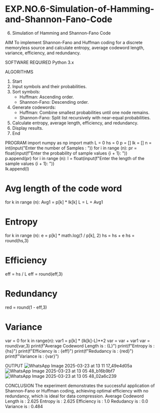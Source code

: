 # EXP.NO.6-Simulation-of-Hamming-and-Shannon-Fano-Code
6. Simulation of Hamming and Shannon-Fano Code

AIM
To implement Shannon-Fano and Huffman coding for a discrete memoryless source and calculate entropy, average codeword length, variance, efficiency, and redundancy.

SOFTWARE REQUIRED
Python 3.x

ALGORITHMS
1. Start
2. Input symbols and their probabilities.
3. Sort symbols:
   - Huffman: Ascending order.
   - Shannon-Fano: Descending order.
4. Generate codewords:
   - Huffman: Combine smallest probabilities until one node remains.
   - Shannon-Fano: Split list recursively with near-equal probabilities.
5. Calculate entropy, average length, efficiency, and redundancy.
6. Display results.
7. End

PROGRAM
import numpy as np
import math 
L  = 0
hs = 0
p = []
lk = []
n = int(input("Enter the number of Samples : "))
for i in range (n): 
    pr = float(input(f"Enter the probability of sample values {i + 1}: "))  
    p.append(pr)
for i in range (n): 
    l = float(input(f"Enter the length of the sample values {i + 1}: "))  
    lk.append(l)
# Avg length of the code word
for k in range (n):
    Avg1 = p[k] * lk[k]
    L = L + Avg1
# Entropy
for k in range (n):
    e = p[k] * math.log(1 / p[k], 2)
    hs = hs + e
hs = round(hs,3)
# Efficiency
eff =  hs / L
eff = round(eff,3)
# Redundancy 
red =  round(1 - eff,3) 
# Variance
var = 0
for k in range(n):
  var1 = p[k] * (lk[k]-L)**2
  var = var + var1
var = round(var,3)
print(f"Average Codeword Length is : {L}")
print(f"Entropy is : {hs}")
print(f"Efficiency is : {eff}")
print(f"Redudancy is : {red}")
print(f"Variance is : {var}")

OUTPUT
![WhatsApp Image 2025-03-23 at 13 11 17_49e4d05a](https://github.com/user-attachments/assets/e436e8fe-7c0e-45e1-88f0-6cd4a71711a3)
![WhatsApp Image 2025-03-23 at 13 05 48_b16b9bf7](https://github.com/user-attachments/assets/5adfeda7-ecce-4de5-912a-b6ba4bc11b58)
![WhatsApp Image 2025-03-23 at 13 05 48_02a6c239](https://github.com/user-attachments/assets/a8829b5a-7f5f-446e-a354-885348fc26a0)

CONCLUSION
The experiment demonstrates the successful application of Shannon-Fano or Huffman coding, achieving optimal efficiency with no redundancy, which is ideal for data compression. 
Average Codeword Length is : 2.625
Entropy is : 2.625
Efficiency is : 1.0
Redudancy is : 0.0
Variance is : 0.484
